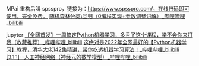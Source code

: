 MPai 重构后叫 spsspro，链接为：https://www.spsspro.com/，在线扫码即可使用，完全免费。
[随机森林分类\回归（0编程实现+参数调整讲解）_哔哩哔哩_bilibili](https://www.bilibili.com/video/BV1A64y117TP/?spm_id_from=333.337.search-card.all.click&vd_source=f8bf73f9a2b495eaf6f8446fa6016bc7)

jupyter
[【全网首发】一周搞定Python机器学习，多亏了这个课程，学不会你来打我（收藏推荐）_哔哩哔哩_bilibili](https://www.bilibili.com/video/BV1nt4y1n7g2/?spm_id_from=333.337.search-card.all.click&vd_source=f8bf73f9a2b495eaf6f8446fa6016bc7)
[这绝对是2022年全网最好的【Python机器学习】教程，清华大佬142集精讲，带你吃透机器学习算法！_哔哩哔哩_bilibili](https://www.bilibili.com/video/BV1e14y1t7Ga/?spm_id_from=333.337.search-card.all.click&vd_source=f8bf73f9a2b495eaf6f8446fa6016bc7)
[[3.1.1]--人工神经网络（神经元的数学模型）_哔哩哔哩_bilibili](https://www.bilibili.com/video/BV1qf4y1x7kB?p=20&vd_source=f8bf73f9a2b495eaf6f8446fa6016bc7)
